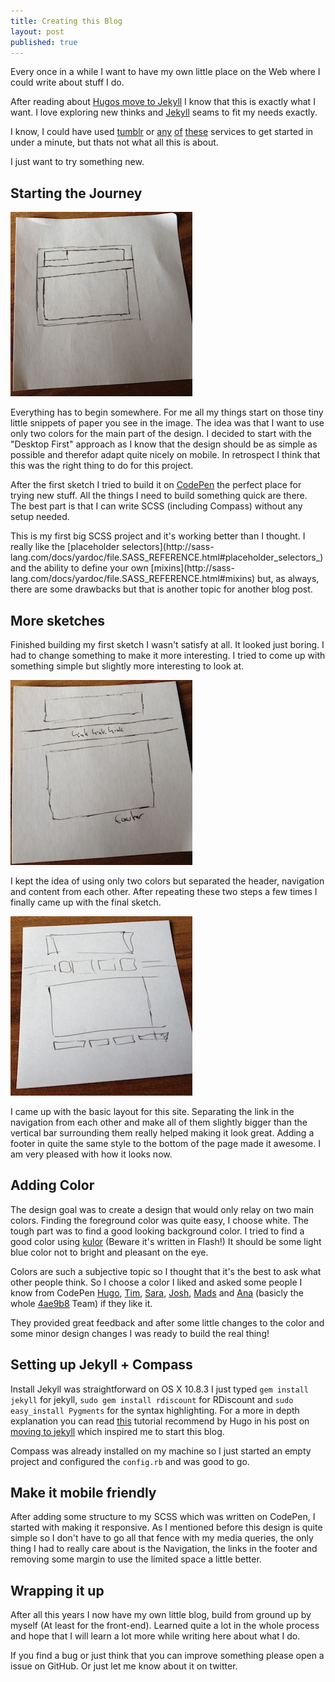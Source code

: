 ```yaml
---
title: Creating this Blog
layout: post
published: true
---
```

Every once in a while I want to have my own little place on the Web where I could write about stuff I do.

After reading about [Hugos move to Jekyll](http://hugogiraudel.com/2013/02/21/jekyll/) I know that this is exactly what I want.
I love exploring new thinks and [Jekyll](https://github.com/mojombo/jekyll) seams to fit my needs exactly.

I know, I could have used [tumblr](http://www.tumblr.com/) or [any](http://scriptogr.am/) [of](www.blogger.com/) [these](http://wordpress.com/) services to get started in under a minute, but thats not what all this is about.

I just want to try something new.

## Starting the Journey
<img src="/images/blog-creating/first-drawing.jpg" class="image-left" />

Everything has to begin somewhere. For me all my things start on those tiny little snippets of paper you see in the image. The idea was
that I want to use only two colors for the main part of the design. I decided to start with the "Desktop First" approach as I know that the design should be
as simple as possible and therefor adapt quite nicely on mobile. In retrospect I think that this was the right thing to do
for this project.

After the first sketch I tried to build it on [CodePen](http://codepen.io) the perfect place for trying new stuff.
All the things I need to build something quick are there. The best part is that I can write SCSS (including Compass) without
any setup needed.

<aside>
This is my first big SCSS project and it's working better than I thought. I really like the [placeholder selectors](http://sass-lang.com/docs/yardoc/file.SASS_REFERENCE.html#placeholder_selectors_) and the ability to define your own [mixins](http://sass-lang.com/docs/yardoc/file.SASS_REFERENCE.html#mixins) but, as always, there are some drawbacks but that is another topic for another blog post.
</aside>

## More sketches

Finished building my first sketch I wasn't satisfy at all. It looked just boring. I had to change something to make it more interesting.
I tried to come up with something simple but slightly more interesting to look at.

<img src="/images/blog-creating/second-drawing.jpg" class="image-center" />

I kept the idea of using only two colors but separated the header, navigation and content from each other.
After repeating these two steps a few times I finally came up with the final sketch.

<img src="/images/blog-creating/final-drawing.jpg" class="image-right" />

I came up with the basic layout for this site. Separating the link in the navigation from each other and make all of them slightly bigger than the vertical bar surrounding them really helped making it look great. Adding a footer in quite the same style to the bottom of the page made it awesome. I am very pleased with how it looks now.

## Adding Color

The design goal was to create a design that would only relay on two main colors. Finding the foreground color was quite easy, I choose white. The tough part was to find a good looking background color. I tried to find a good color using [kulor](http://kuler.adobe.com) (Beware it's written in Flash!) It should be some light blue color not to bright and pleasant on the eye.

Colors are such a subjective topic so I thought that it's the best to ask what other people think.
So I choose a color I liked and asked some people I know from CodePen [Hugo](https://twitter.com/HugoGiraudel), [Tim](https://twitter.com/TimPietrusky), [Sara](https://twitter.com/SaraSoueidan), [Josh](https://twitter.com/_joshnh), [Mads](https://twitter.com/Mobilpadde) and [Ana](https://twitter.com/thebabydino) (basicly the whole [4ae9b8](http://4ae9b8.com/) Team) if they like it.

They provided great feedback and after some little changes to the color and some minor design changes I was ready to build the real thing!

## Setting up Jekyll + Compass

Install Jekyll was straightforward on OS X 10.8.3 I just typed `gem install jekyll` for jekyll, `sudo gem install rdiscount` for RDiscount and `sudo easy_install Pygments` for the syntax highlighting. For a more in depth explanation you can read [this](http://www.andrewmunsell.com/tutorials/jekyll-by-example/) tutorial recommend by Hugo in his post on [moving to jekyll](http://hugogiraudel.com/2013/02/21/jekyll/) which inspired me to start this blog.

Compass was already installed on my machine so I just started an empty project and configured the `config.rb` and was good to go.

## Make it mobile friendly

After adding some structure to my SCSS which was written on CodePen, I started with making it responsive. As I mentioned before this design is quite simple so I don't have to go all that fence with my media queries, the only thing I had to really care about is the Navigation, the links in the footer and removing some margin to use the limited space a little better.

## Wrapping it up

After all this years I now have my own little blog, build from ground up by myself (At least for the front-end). Learned quite a lot in the whole process and hope that I will learn a lot more while writing here about what I do.


If you find a bug or just think that you can improve something please open a issue on GitHub. Or just let me know about it on twitter.